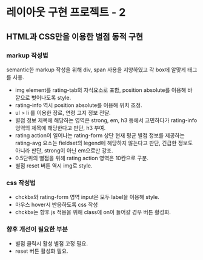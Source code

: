 # **레이아웃 구현 프로젝트 - 2**  
## HTML과 CSS만을 이용한 별점 동적 구현  

### markup 작성법  
semantic한 markup 작성을 위해 div, span 사용을 지양하였고 각 box에 알맞게 태그를 사용.  
- img element를 rating-tab의 자식요소로 포함, position absolute를 이용해 바깥으로 벗어나도록 style.  
- rating-info 역시 position absolute를 이용해 위치 조정.  
- ul > li 를 이용한 장르, 연령 고지 정보 전달.  
- 별점 정보 제목에 해당하는 영역은 strong, em, h3 등에서 고민하다가 rating-info 영역의 제목에 해당한다고 판단, h3 부여.  
- rating action이 일어나는 rating-form 상단 현재 평균 별점 정보를 제공하는 rating-avg 요소는 fieldset의 legend에 해당하지 않는다고 판단, 긴급한 정보도 아니라 판단, strong이 아닌 em으로만 강조.  
- 0.5단위의 별점을 위해 rating action 영역은 10칸으로 구분.  
- 별점 reset 버튼 역시 img로 style.  

### css 작성법  
- chckbx와 rating-form 영역 input은 모두 label을 이용해 style.
- 마우스 hover시 반응하도록 css 작성  
- chckbx는 향후 js 적용을 위해 class에 on이 들어갈 경우 버튼 활성화.  

### 향후 개선이 필요한 부분  
- 별점 클릭시 활성 별점 고정 필요.  
- reset 버튼 활성화 필요.
